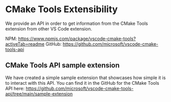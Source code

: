 # CMake Tools Extensibility

We provide an API in order to get information from the CMake Tools extension from other VS Code extension.

NPM: <https://www.npmjs.com/package/vscode-cmake-tools?activeTab=readme>
GitHub: <https://github.com/microsoft/vscode-cmake-tools-api>

## CMake Tools API sample extension

We have created a simple sample extension that showcases how simple it is to interact with this API. You can find it in the GitHub for the CMake Tools API here: <https://github.com/microsoft/vscode-cmake-tools-api/tree/main/sample-extension>